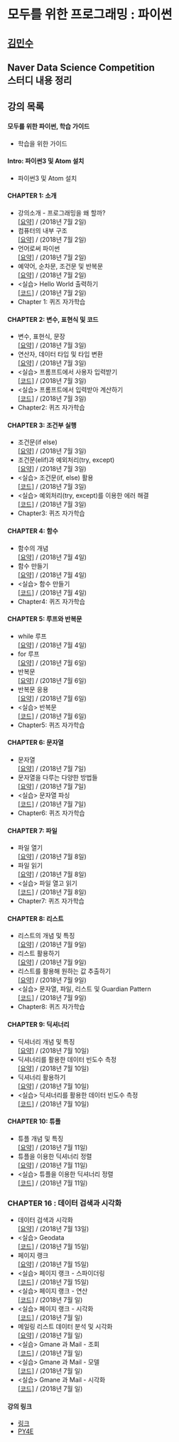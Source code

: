모두를 위한 프로그래밍 : 파이썬
===============================
[김민수](https://github.com/alstn2468)
-------------------------------


## Naver Data Science Competition<br/>스터디 내용 정리<br/>


## 강의 목록

#### 모두를 위한 파이썬, 학습 가이드
- 학습을 위한 가이드


#### Intro: 파이썬3 및 Atom 설치
- 파이썬3 및 Atom 설치


#### CHAPTER 1: 소개
- 강의소개 - 프로그래밍을 왜 할까?<br/>
[[요약]](https://github.com/alstn2468/Programming_For_Everyone_Python/blob/master/Chapter.1/1.md)
 / (2018년 7월 2일)
- 컴퓨터의 내부 구조<br/>
[[요약]](https://github.com/alstn2468/Programming_For_Everyone_Python/blob/master/Chapter.1/2.md)
 / (2018년 7월 2일)
- 언어로써 파이썬<br/>
[[요약]](https://github.com/alstn2468/Programming_For_Everyone_Python/blob/master/Chapter.1/3.md)
 / (2018년 7월 2일)
- 예약어, 순차문, 조건문 및 반복문<br/>
[[요약]](https://github.com/alstn2468/Programming_For_Everyone_Python/blob/master/Chapter.1/4.md)
 / (2018년 7월 2일)
- <실습> Hello World 출력하기<br/>
[[코드]](https://github.com/alstn2468/Programming_For_Everyone_Python/blob/master/Chapter.1/Practice_1.py)
 / (2018년 7월 2일)
- Chapter 1: 퀴즈 자가학습


#### CHAPTER 2: 변수, 표현식 및 코드
- 변수, 표현식, 문장<br/>
[[요약]](https://github.com/alstn2468/Programming_For_Everyone_Python/blob/master/Chapter.2/1.md)
 / (2018년 7월 3일)
- 연산자, 데이터 타입 및 타입 변환<br/>
[[요약]](https://github.com/alstn2468/Programming_For_Everyone_Python/blob/master/Chapter.2/2.md)
 / (2018년 7월 3일)
- <실습> 프롬프트에서 사용자 입력받기<br/>
[[코드]](https://github.com/alstn2468/Programming_For_Everyone_Python/blob/master/Chapter.2/Practice_1.py)
 / (2018년 7월 3일)
- <실습> 프롬프트에서 입력받아 계산하기<br/>
[[코드]](https://github.com/alstn2468/Programming_For_Everyone_Python/blob/master/Chapter.2/Practice_2.py)
 / (2018년 7월 3일)
- Chapter2: 퀴즈 자가학습


#### CHAPTER 3: 조건부 실행
- 조건문(if else)<br/>
[[요약]](https://github.com/alstn2468/Programming_For_Everyone_Python/blob/master/Chapter.3/1.md)
 / (2018년 7월 3일)
- 조건문(elif)과 예외처리(try, except)<br/>
[[요약]](https://github.com/alstn2468/Programming_For_Everyone_Python/blob/master/Chapter.3/2.md)
 / (2018년 7월 3일)
- <실습> 조건문(if, else) 활용<br/>
[[코드]](https://github.com/alstn2468/Programming_For_Everyone_Python/blob/master/Chapter.3/Practice_1.py)
 / (2018년 7월 3일)
- <실습> 예외처리(try, except)를 이용한 에러 해결<br/>
[[코드]](https://github.com/alstn2468/Programming_For_Everyone_Python/blob/master/Chapter.3/Practice_2.py)
 / (2018년 7월 3일)
- Chapter3: 퀴즈 자가학습


#### CHAPTER 4: 함수
- 함수의 개념<br/>
[[요약]](https://github.com/alstn2468/Programming_For_Everyone_Python/blob/master/Chapter.4/1.md)
 / (2018년 7월 4일)
- 함수 만들기<br/>
[[요약]](https://github.com/alstn2468/Programming_For_Everyone_Python/blob/master/Chapter.4/2.md)
 / (2018년 7월 4일)
- <실습> 함수 만들기<br/>
[[코드]](https://github.com/alstn2468/Programming_For_Everyone_Python/blob/master/Chapter.4/Practice_1.py)
 / (2018년 7월 4일)
- Chapter4: 퀴즈 자가학습


#### CHAPTER 5: 루프와 반복문
- while 루프<br/>
[[요약]](https://github.com/alstn2468/Programming_For_Everyone_Python/blob/master/Chapter.5/1.md)
 / (2018년 7월 4일)
- for 루프<br/>
[[요약]](https://github.com/alstn2468/Programming_For_Everyone_Python/blob/master/Chapter.5/2.md)
 / (2018년 7월 6일)
- 반복문<br/>
[[요약]](https://github.com/alstn2468/Programming_For_Everyone_Python/blob/master/Chapter.5/3.md)
 / (2018년 7월 6일)
- 반복문 응용<br/>
[[요약]](https://github.com/alstn2468/Programming_For_Everyone_Python/blob/master/Chapter.5/4.md)
 / (2018년 7월 6일)
- <실습> 반복문<br/>
[[코드]](https://github.com/alstn2468/Programming_For_Everyone_Python/blob/master/Chapter.5/Practice_1.py)
 / (2018년 7월 6일)
- Chapter5: 퀴즈 자가학습


#### CHAPTER 6: 문자열
- 문자열<br/>
[[요약]](https://github.com/alstn2468/Programming_For_Everyone_Python/blob/master/Chapter.6/1.md)
 / (2018년 7월 7일)
- 문자열을 다루는 다양한 방법들<br/>
[[요약]](https://github.com/alstn2468/Programming_For_Everyone_Python/blob/master/Chapter.6/2.md)
 / (2018년 7월 7일)
- <실습> 문자열 파싱<br/>
[[코드]](https://github.com/alstn2468/Programming_For_Everyone_Python/blob/master/Chapter.6/Practice_1.py)
 / (2018년 7월 7일)
- Chapter6: 퀴즈 자가학습


#### CHAPTER 7: 파일
- 파일 열기<br/>
[[요약]](https://github.com/alstn2468/Programming_For_Everyone_Python/blob/master/Chapter.7/1.md)
 / (2018년 7월 8일)
- 파일 읽기<br/>
[[요약]](https://github.com/alstn2468/Programming_For_Everyone_Python/blob/master/Chapter.7/2.md)
 / (2018년 7월 8일)
- <실습> 파일 열고 읽기<br/>
[[코드]](https://github.com/alstn2468/Programming_For_Everyone_Python/blob/master/Chapter.7/Practice_1.py)
 / (2018년 7월 8일)
- Chapter7: 퀴즈 자가학습


#### CHAPTER 8: 리스트
- 리스트의 개념 및 특징<br/>
[[요약]](https://github.com/alstn2468/Programming_For_Everyone_Python/blob/master/Chapter.8/1.md)
 / (2018년 7월 9일)
- 리스트 활용하기<br/>
[[요약]](https://github.com/alstn2468/Programming_For_Everyone_Python/blob/master/Chapter.8/2.md)
 / (2018년 7월 9일)
- 리스트를 활용해 원하는 값 추출하기<br/>
[[요약]](https://github.com/alstn2468/Programming_For_Everyone_Python/blob/master/Chapter.8/3.md)
 / (2018년 7월 9일)
- <실습> 문자열, 파일, 리스트 및 Guardian Pattern<br/>
[[코드]](https://github.com/alstn2468/Programming_For_Everyone_Python/blob/master/Chapter.8/Practice_1.py)
 / (2018년 7월 9일)
- Chapter8: 퀴즈 자가학습


#### CHAPTER 9: 딕셔너리
- 딕셔너리 개념 및 특징<br/>
[[요약]](https://github.com/alstn2468/Programming_For_Everyone_Python/blob/master/Chapter.9/1.md)
 / (2018년 7월 10일)
- 딕셔너리를 활용한 데이터 빈도수 측정<br/>
[[요약]](https://github.com/alstn2468/Programming_For_Everyone_Python/blob/master/Chapter.9/2.md)
 / (2018년 7월 10일)
- 딕셔너리 활용하기<br/>
[[요약]](https://github.com/alstn2468/Programming_For_Everyone_Python/blob/master/Chapter.9/3.md)
 / (2018년 7월 10일)
- <실습> 딕셔너리를 활용한 데이터 빈도수 측정<br/>
[[코드]](https://github.com/alstn2468/Programming_For_Everyone_Python/blob/master/Chapter.9/Practice_1.py)
 / (2018년 7월 10일)


#### CHAPTER 10: 튜플
- 튜플 개념 및 특징<br/>
[[요약]](https://github.com/alstn2468/Programming_For_Everyone_Python/blob/master/Chapter.10/1.md)
 / (2018년 7월 11일)
- 튜플을 이용한 딕셔너리 정렬<br/>
[[요약]](https://github.com/alstn2468/Programming_For_Everyone_Python/blob/master/Chapter.10/2.md)
 / (2018년 7월 11일)
- <실습> 튜플을 이용한 딕셔너리 정렬<br/>
[[코드]](https://github.com/alstn2468/Programming_For_Everyone_Python/blob/master/Chapter.10/Practice_1.py)
 / (2018년 7월 11일)


### CHAPTER 16 : 데이터 검색과 시각화
- 데이터 검색과 시각화<br/>
[[요약]](https://github.com/alstn2468/Programming_For_Everyone_Python/blob/master/Chapter.16/1.md)
 / (2018년 7월 13일)
- <실습> Geodata<br/>
[[코드]](https://github.com/alstn2468/Programming_For_Everyone_Python/blob/master/Chapter.16/Practice_1_Geodata)
 / (2018년 7월 15일)
- 페이지 랭크<br/>
[[요약]](https://github.com/alstn2468/Programming_For_Everyone_Python/blob/master/Chapter.16/2.md)
 / (2018년 7월 15일)
- <실습> 페이지 랭크 - 스파이더링<br/>
[[코드]](https://github.com/alstn2468/Programming_For_Everyone_Python/blob/master/Chapter.16/Practice_2_Pagerank)
 / (2018년 7월 15일)
- <실습> 페이지 랭크 - 연산<br/>
[[코드]](https://github.com/alstn2468/Programming_For_Everyone_Python/blob/master/Chapter.16/Practice_2Practice_2_Pagerank)
 / (2018년 7월 일)
- <실습> 페이지 랭크 - 시각화<br/>
[[코드]](https://github.com/alstn2468/Programming_For_Everyone_Python/blob/master/Chapter.16/Practice_2Practice_2_Pagerank)
 / (2018년 7월 일)
- 메일링 리스트 데이터 분석 및 시각화<br/>
[[요약]](https://github.com/alstn2468/Programming_For_Everyone_Python/blob/master/Chapter.16/3.md)
 / (2018년 7월 일)
- <실습> Gmane 과 Mail - 조회<br/>
[[코드]](https://github.com/alstn2468/Programming_For_Everyone_Python/blob/master/Chapter.16/Practice_3_Gname)
 / (2018년 7월 일)
- <실습> Gmane 과 Mail - 모델<br/>
[[코드]](https://github.com/alstn2468/Programming_For_Everyone_Python/blob/master/Chapter.16/Practice_3_Gname)
 / (2018년 7월 일)
- <실습> Gmane 과 Mail - 시각화<br/>
[[코드]](https://github.com/alstn2468/Programming_For_Everyone_Python/blob/master/Chapter.16/Practice_3_Gname)
 / (2018년 7월 일)

#### 강의 링크
- [링크](https://www.edwith.org/pythonforeverybody/joinLectures/12597)
- [PY4E](https://www.py4e.com/)
